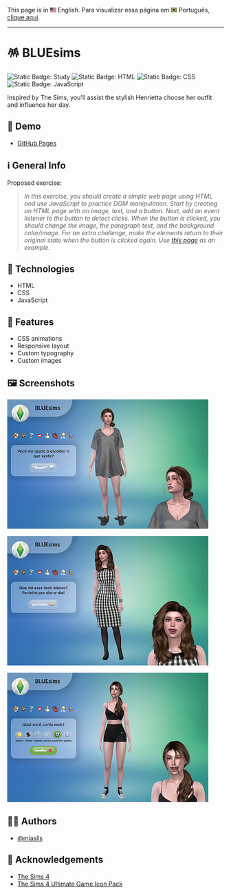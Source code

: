 This page is in <img src="assets/img/flag-en.png" width="14" alt="English"> English.
Para visualizar essa página em <img src="assets/img/flag-pt-br.png" width="14" alt="Português"> Português, [clique aqui](./README-ptbr.md).

---

# 🪅 BLUEsims

![Static Badge: Study](https://img.shields.io/badge/study-blue)
![Static Badge: HTML](https://img.shields.io/badge/HTML-5a5a5a?logo=html5)
![Static Badge: CSS](https://img.shields.io/badge/CSS-5a5a5a?logo=css3)
![Static Badge: JavaScript](https://img.shields.io/badge/JavaScript-5a5a5a?logo=javascript)

Inspired by The Sims, you'll assist the stylish Henrietta choose her outfit and influence her day.

## 🔗 Demo

- [GitHub Pages](https://miaslls.github.io/BLUEsims/)

## ℹ️ General Info

Proposed exercise:

> _In this exercise, you should create a simple web page using HTML and use JavaScript to practice DOM manipulation. Start by creating an HTML page with an image, text, and a button. Next, add an event listener to the button to detect clicks. When the button is clicked, you should change the image, the paragraph text, and the background color/image. For an extra challenge, make the elements return to their original state when the button is clicked again. Use [this page](https://blue-edtech.github.io/Codelab/jogo-do-humor/index.html) as an example._

## 🧮 Technologies

- HTML
- CSS
- JavaScript

## 💎 Features

- CSS animations
- Responsive layout
- Custom typography
- Custom images

## 🖼️ Screenshots

![BLUEsims App Screenshot](assets/img/screenshots/01.jpg)

![BLUEsims App Screenshot](assets/img/screenshots/02.jpg)

![BLUEsims App Screenshot](assets/img/screenshots/03.jpg)

## 👩‍💻 Authors

- [@miaslls](https://www.github.com/miaslls)

## 🫶 Acknowledgements

- [The Sims 4](https://www.ea.com/games/the-sims/the-sims-4)
- [The Sims 4 Ultimate Game Icon Pack](https://modthesims.info/d/549037/the-sims-4-ultimate-game-icon-pack.html)
